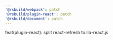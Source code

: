 ```yaml
---
'@rsbuild/webpack': patch
'@rsbuild/plugin-react': patch
'@rsbuild/document': patch
---
```


feat(plugin-react): split react-refresh to lib-react.js
